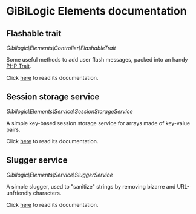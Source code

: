 # GiBiLogic Elements documentation

## Flashable trait

*Gibilogic\Elements\Controller\FlashableTrait*

Some useful methods to add user flash messages, packed into an handy [PHP Trait](http://php.net/manual/en/language.oop5.traits.php).

Click [here](flashable_trait.md) to read its documentation.

## Session storage service

*Gibilogic\Elements\Service\SessionStorageService*

A simple key-based session storage service for arrays made of key-value pairs.

Click [here](session_storage_service.md) to read its documentation.

## Slugger service

*Gibilogic\Elements\Service\SluggerService*

A simple slugger, used to "sanitize" strings by removing bizarre and URL-unfriendly characters.

Click [here](slugger_service.md) to read its documentation.
